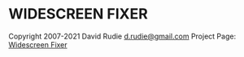 WIDESCREEN FIXER
====
Copyright 2007-2021 David Rudie <d.rudie@gmail.com>
Project Page: [Widescreen Fixer](https://github.com/dlrudie/WidescreenFixer)
